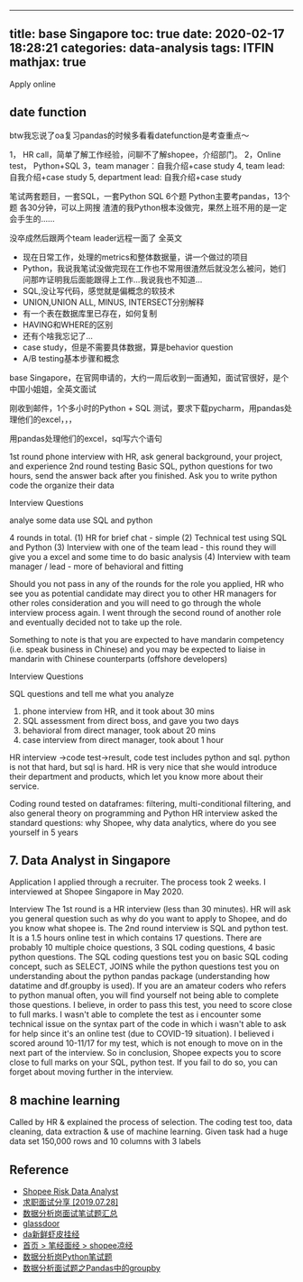 
---
title: base Singapore
toc: true
date: 2020-02-17 18:28:21
categories: data-analysis
tags: ITFIN
mathjax: true
---

Apply online

<!-- more -->

## date function

btw我忘说了oa复习pandas的时候多看看datefunction是考查重点～

1， HR call，简单了解工作经验，问聊不了解shopee，介绍部门。
2，Online test， Python+SQL
3，team manager：自我介绍+case study
4, team lead: 自我介绍+case study
5, department lead: 自我介绍+case study

笔试两套题目，一套SQL，一套Python
SQL 6个题
Python主要考pandas，13个题
各30分钟，可以上网搜
渣渣的我Python根本没做完，果然上班不用的是一定会手生的......



没卒成然后跟两个team leader远程一面了 全英文
- 现在日常工作，处理的metrics和整体数据量，讲一个做过的项目
- Python，我说我笔试没做完现在工作也不常用很渣然后就没怎么被问，她们问那咋证明我后面能跟得上工作...我说我也不知道...
- SQL,没让写代码，感觉就是偏概念的软技术
- UNION,UNION ALL, MINUS, INTERSECT分别解释
- 有一个表在数据库里已存在，如何复制
- HAVING和WHERE的区别
- 还有个啥我忘记了...
- case study，但是不需要具体数据，算是behavior question
- A/B testing基本步骤和概念


base Singapore，在官网申请的，大约一周后收到一面通知，面试官很好，是个中国小姐姐，全英文面试

刚收到邮件，1个多小时的Python + SQL 测试，要求下载pycharm，用pandas处理他们的excel，，，

用pandas处理他们的excel，sql写六个语句


1st round phone interview with HR, ask general background, your project, and experience
2nd round testing Basic SQL, python questions for two hours, send the answer back after you finished. Ask you to write python code the organize their data

Interview Questions

analye some data use SQL and python  

4 rounds in total. (1) HR for brief chat - simple (2) Technical test using SQL and Python (3) Interview with one of the team lead - this round they will give you a excel and some time to do basic analysis (4) Interview with team manager / lead - more of behavioral and fitting

Should you not pass in any of the rounds for the role you applied, HR who see you as potential candidate may direct you to other HR managers for other roles consideration and you will need to go through the whole interview process again. I went through the second round of another role and eventually decided not to take up the role.

Something to note is that you are expected to have mandarin competency (i.e. speak business in Chinese) and you may be expected to liaise in mandarin with Chinese counterparts (offshore developers)

Interview Questions

SQL questions and tell me what you analyze  

1. phone interview
from HR, and it took about 30 mins
2. SQL assessment
from direct boss, and gave you two days
3. behavioral
from direct manager, took about 20 mins
4. case interview
from direct manager, took about 1 hour

HR interview ->code test->result, code test includes python and sql. python is not that hard, but sql is hard. HR is very nice that she would introduce their department and products, which let you know more about their service.

Coding round tested on dataframes: filtering, multi-conditional filtering, and also general theory on programming and Python HR interview asked the standard questions: why Shopee, why data analytics, where do you see yourself in 5 years

## 7. Data Analyst in Singapore

Application
I applied through a recruiter. The process took 2 weeks. I interviewed at Shopee Singapore in May 2020.

Interview
The 1st round is a HR interview (less than 30 minutes). HR will ask you general question such as why do you want to apply to Shopee, and do you know what shopee is. The 2nd round interview is SQL and python test. It is a 1.5 hours online test in which contains 17 questions. There are probably 10 multiple choice questions, 3 SQL coding questions, 4 basic python questions. The SQL coding questions test you on basic SQL coding concept, such as SELECT, JOINS while the python questions test you on understanding about the python pandas package (understanding how datatime and df.groupby is used). If you are an amateur coders who refers to python manual often, you will find yourself not being able to complete those questions. I believe, in order to pass this test, you need to score close to full marks. I wasn't able to complete the test as i encounter some technical issue on the syntax part of the code in which i wasn't able to ask for help since it's an online test (due to COVID-19 situation). I believed i scored around 10-11/17 for my test, which is not enough to move on in the next part of the interview. So in conclusion, Shopee expects you to score close to full marks on your SQL, python test. If you fail to do so, you can forget about moving further in the interview.

## 8 machine learning

Called by HR & explained the process of selection. The coding test too, data cleaning, data extraction & use of machine learning. Given task had a huge data set 150,000 rows and 10 columns with 3 labels

## Reference

- [Shopee Risk Data Analyst](https://www.nowcoder.com/discuss/364942?type=6&order=0&pos=35&page=1)
- [求职面试分享 [2019.07.28]](https://www.chasedream.com/show.aspx?id=27223&cid=29)
- [数据分析岗面试笔试题汇总](https://www.nowcoder.com/discuss/100521?type=2)
- [glassdoor](https://www.glassdoor.sg/Interview/Shopee-Interview-Questions-E1263091.htm)
- [da新鲜虾皮挂经](https://www.1point3acres.com/bbs/thread-713284-1-1.html)
- [首页 > 笔经面经 > shopee凉经](https://www.nowcoder.com/discuss/123193?type=0&order=0&pos=23&page=1)
- [数据分析岗Python笔试题](https://www.jianshu.com/p/0977397232dc)
- [数据分析面试题之Pandas中的groupby](https://segmentfault.com/a/1190000017072120)